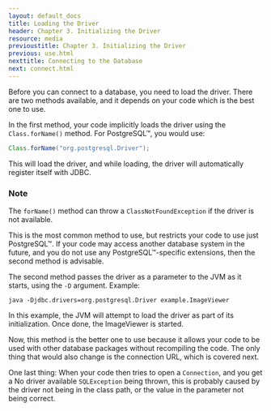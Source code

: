 ```yaml
---
layout: default_docs
title: Loading the Driver
header: Chapter 3. Initializing the Driver
resource: media
previoustitle: Chapter 3. Initializing the Driver
previous: use.html
nexttitle: Connecting to the Database
next: connect.html
---
```

		
Before you can connect to a database, you need to load the driver. There are two
methods available, and it depends on your code which is the best one to use.

In the first method, your code implicitly loads the driver using the `Class.forName()`
method. For PostgreSQL™, you would use:

```java
Class.forName("org.postgresql.Driver");
```

This will load the driver, and while loading, the driver will automatically
register itself with JDBC.

### Note

The `forName()` method can throw a `ClassNotFoundException` if the driver is not
available.

This is the most common method to use, but restricts your code to use just PostgreSQL™.
If your code may access another database system in the future, and you do not
use any PostgreSQL™-specific extensions, then the second method is advisable.

The second method passes the driver as a parameter to the JVM as it starts, using
the `-D` argument. Example:

`java -Djdbc.drivers=org.postgresql.Driver example.ImageViewer`

In this example, the JVM will attempt to load the driver as part of its initialization.
Once done, the ImageViewer is started.

Now, this method is the better one to use because it allows your code to be used
with other database packages without recompiling the code. The only thing that
would also change is the connection URL, which is covered next.

One last thing: When your code then tries to open a `Connection`, and you get a
No driver available `SQLException` being thrown, this is probably caused by the
driver not being in the class path, or the value in the parameter not being
correct.
